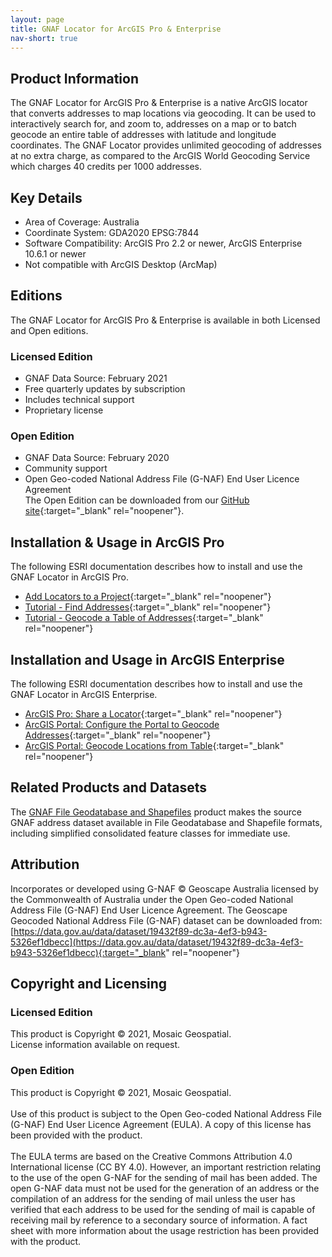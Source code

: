 ```yaml
---
layout: page
title: GNAF Locator for ArcGIS Pro & Enterprise
nav-short: true
---
```

## Product Information
The GNAF Locator for ArcGIS Pro & Enterprise is a native ArcGIS locator that converts addresses to map locations via geocoding. It can be used to interactively search for, and zoom to, addresses on a map or to batch geocode an entire table of addresses with latitude and longitude coordinates. The GNAF Locator provides unlimited geocoding of addresses at no extra charge, as compared to the ArcGIS World Geocoding Service which charges 40 credits per 1000 addresses.

## Key Details
* Area of Coverage: Australia
* Coordinate System: GDA2020 EPSG:7844
* Software Compatibility: ArcGIS Pro 2.2 or newer, ArcGIS Enterprise 10.6.1 or newer
* Not compatible with ArcGIS Desktop (ArcMap)

## Editions
The GNAF Locator for ArcGIS Pro & Enterprise is available in both Licensed and Open editions.
### Licensed Edition
* GNAF Data Source: February 2021
* Free quarterly updates by subscription
* Includes technical support
* Proprietary license

### Open Edition
* GNAF Data Source: February 2020
* Community support
* Open Geo-coded National Address File (G-NAF) End User Licence Agreement<br/>
The Open Edition can be downloaded from our [GitHub site](https://github.com/mosaicgeospatial/gnaf-locator-for-arcgis){:target="_blank" rel="noopener"}.

## Installation & Usage in ArcGIS Pro
The following ESRI documentation describes how to install and use the GNAF Locator in ArcGIS Pro.
* [Add Locators to a Project](https://pro.arcgis.com/en/pro-app/latest/help/data/geocoding/add-locators-to-aproject.htm){:target="_blank" rel="noopener"}
* [Tutorial - Find Addresses](https://pro.arcgis.com/en/pro-app/latest/help/data/geocoding/tutorial-find-addresses.htm){:target="_blank" rel="noopener"}
* [Tutorial - Geocode a Table of Addresses](https://pro.arcgis.com/en/pro-app/latest/help/data/geocoding/tutorial-geocode-a-table-ofaddresses.htm){:target="_blank" rel="noopener"}

## Installation and Usage in ArcGIS Enterprise
The following ESRI documentation describes how to install and use the GNAF Locator in ArcGIS Enterprise.
* [ArcGIS Pro: Share a Locator](https://pro.arcgis.com/en/pro-app/latest/help/data/geocoding/share-a-locator.htm){:target="_blank" rel="noopener"}
* [ArcGIS Portal: Configure the Portal to Geocode Addresses](https://enterprise.arcgis.com/en/portal/latest/administer/windows/configure-portal-togeocode-addresses.htm){:target="_blank" rel="noopener"}
* [ArcGIS Portal: Geocode Locations from Table](https://enterprise.arcgis.com/en/portal/latest/use/geocode-locations-from-table.htm){:target="_blank" rel="noopener"}

## Related Products and Datasets
The [GNAF File Geodatabase and Shapefiles](https://www.mosaicgeospatial.com/gnaf_fgdb_shapefile) product makes the source GNAF address dataset available in File Geodatabase and Shapefile formats, including simplified consolidated feature classes for immediate use.

## Attribution
Incorporates or developed using G-NAF © Geoscape Australia licensed by the Commonwealth of Australia under the Open Geo-coded National Address File (G-NAF) End User Licence Agreement. The Geoscape Geocoded National Address File (G-NAF) dataset can be downloaded from: [https://data.gov.au/data/dataset/19432f89-dc3a-4ef3-b943-5326ef1dbecc](https://data.gov.au/data/dataset/19432f89-dc3a-4ef3-b943-5326ef1dbecc){:target="_blank" rel="noopener"}

## Copyright and Licensing
### Licensed Edition
This product is Copyright © 2021, Mosaic Geospatial.<br/>
License information available on request.

### Open Edition
This product is Copyright © 2021, Mosaic Geospatial.<br/>
<br/>
Use of this product is subject to the Open Geo-coded National Address File (G-NAF) End User Licence Agreement (EULA). A copy of this license has been provided with the product.<br/>
<br/>
The EULA terms are based on the Creative Commons Attribution 4.0 International license (CC BY 4.0). However, an important restriction relating to the use of the open G-NAF for the sending of mail has been added. The open G-NAF data must not be used for the generation of an address or the compilation of an address for the sending of mail unless the user has verified that each address to be used for the sending of mail is capable of receiving mail by reference to a secondary source of information. A fact sheet with more information about the usage restriction has been provided with the product.
